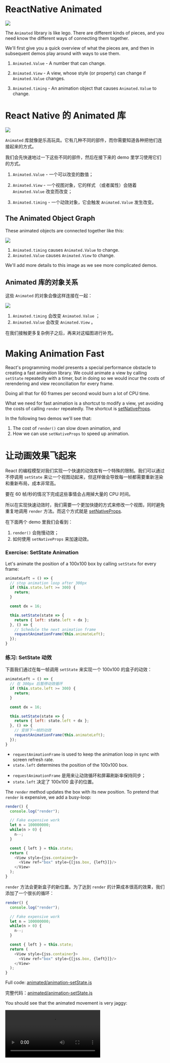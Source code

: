 # ReactNative Animated

<Cover>
<img src="lego-pieces.jpg"/>
</Cover>

The `Animated` library is like lego. There are different kinds of pieces, and you need know the different ways of connecting them together.

We'll first give you a quick overview of what the pieces are, and then in subsequent demos play around with ways to use them.

1. `Animated.Value` - A number that can change.

2. `Animated.View` - A view, whose style (or property) can change if `Animated.Value` changes.

3. `Animated.timing` - An animation object that causes `Animated.Value` to change.

<Cn>

# React Native 的 Animated 库

<Cover>
<img src="lego-pieces.jpg"/>
</Cover>

`Animated` 库就像是乐高玩具。它有几种不同的部件，而你需要知道各种把他们连接起来的方式。

我们会先快速地过一下这些不同的部件，然后在接下来的 demo 里学习使用它们的方式。

1. `Animated.Value` - 一个可以改变的数值；

2. `Animated.View` - 一个视图对象，它的样式 （或者属性）会随着 `Animated.Value` 改变而改变；

3. `Animated.timing` - 一个动效对象，它会触发 `Animated.Value` 发生改变。


</Cn>

## The Animated Object Graph

These animated objects are connected together like this:

![](animated-objects-relationship.svg)

1. `Animated.timing` causes `Animated.Value` to change.
2. `Animated.Value` causes `Animated.View` to change.

We'll add more details to this image as we see more complicated demos.

<Cn>

## Animated 库的对象关系

这些 `Animated` 的对象会像这样连接在一起：

![](animated-objects-relationship.svg)

1. `Animated.timing` 会改变 `Animated.Value` ；
2. `Animated.Value` 会改变 `Animated.View` 。

在我们接触更多复杂例子之后，再来对这幅图进行补充。

</Cn>

# Making Animation Fast

React's programming model presents a special performance obstacle to creating a fast animation library. We could animate a view by calling `setState` repeatedly with a timer, but in doing so we would incur the costs of rerendering and view reconciliation for every frame.

Doing all that for 60 frames per second would burn a lot of CPU time.

What we need for fast animation is a shortcut to modify a view, yet avoiding the costs of calling `render` repeatedly. The shortcut is [setNativeProps](https://facebook.github.io/react-native/docs/direct-manipulation.html#content).

In the following two demos we'll see that:

1. The cost of `render()` can slow down animation, and
2. How we can use `setNativeProps` to speed up animation.

<Cn>

# 让动画效果飞起来

React 的编程模型对我们实现一个快速的动效库有一个特殊的限制。我们可以通过不停调用 `setState` 来让一个视图动起来，但这样做会导致每一帧都需要重新渲染和重新布局，成本非常高。

要在 60 帧/秒的情况下完成这些事情会占用掉大量的 CPU 时间。

所以在实现快速动效时，我们需要一个更加快捷的方式来修改一个视图，同时避免重复地调用 `render` 方法。而这个方式就是 [setNativeProps](https://facebook.github.io/react-native/docs/direct-manipulation.html#content).

在下面两个 demo 里我们会看到：

1. `render()` 会拖慢动效；
2. 如何使用 `setNativeProps` 来加速动效。


</Cn>

### Exercise: SetState Animation

Let's animate the position of a 100x100 box by calling `setState` for every frame:

```js
animateLeft = () => {
  // stop animation loop after 300px
  if (this.state.left >= 300) {
    return;
  }

  const dx = 16;

  this.setState(state => {
    return { left: state.left + dx };
  }, () => {
    // Schedule the next animation frame
    requestAnimationFrame(this.animateLeft);
  });
}
```

<Cn>


### 练习: SetState 动效

下面我们通过在每一帧调用 `setState` 来实现一个 100x100 的盒子的动效：

```js
animateLeft = () => {
  // 在 300px 后暂停动效循环
  if (this.state.left >= 300) {
    return;
  }

  const dx = 16;

  this.setState(state => {
    return { left: state.left + dx };
  }, () => {
    // 安排下一帧的动效
    requestAnimationFrame(this.animateLeft);
  });
}
```

</Cn>


+ `requestAnimationFrame` is used to keep the animation loop in sync with screen refresh rate.
+ `state.left` determines the position of the 100x100 box.

<Cn>

+ `requestAnimationFrame` 是用来让动效循环和屏幕刷新率保持同步；
+ `state.left` 决定了 100x100 盒子的位置。

</Cn>

The `render` method updates the box with its new position. To pretend that `render` is expensive, we add a busy-loop:

```js
render() {
  console.log("render");

  // Fake expensive work
  let n = 100000000;
  while(n > 0) {
    n--;
  }

  const { left } = this.state;
  return (
    <View style={jss.container}>
      <View ref="box" style={[jss.box, {left}]}/>
    </View>
  );
}
```

<Cn>

`render` 方法会更新盒子的新位置。为了达到 `render` 的计算成本很高的效果，我们添加了一个很长的循环：

```js
render() {
  console.log("render");

  // Fake expensive work
  let n = 100000000;
  while(n > 0) {
    n--;
  }

  const { left } = this.state;
  return (
    <View style={jss.container}>
      <View ref="box" style={[jss.box, {left}]}/>
    </View>
  );
}
```

</Cn>


Full code: [animated/animation-setState.js](https://github.com/hayeah/react-native-experiments/blob/master/animated/animation-setState.js)

<Cn>

完整代码：[animated/animation-setState.js](https://github.com/hayeah/react-native-experiments/blob/master/animated/animation-setState.js)

</Cn>

You should see that the animated movement is very jaggy:

<video src="animation-setState.mp4" controls/>

The problem, of course, is `render()` taking a long time to complete per frame.

<Cn>

你应该能看到动画效果非常地卡顿：

<video src="animation-setState.mp4" controls/>

这里的问题就在于，`render()` 在每一帧都花费了大量的时间在计算上。


</Cn>

### Exercise: setNativeProps Animation

To avoid the cost of `render()`, we need to avoid using `setState`. Instead of manipulating `this.state`, let's add our own `animated` property the the `App` component:

```js
export class App extends React.Component {
  constructor(props) {
    super(props);

    this.animated = {
      left: 0,
    };
  }

  // ...
}
```

+ `animated` is just a plain object. You can use whatever property name you want.

<Cn>

### 练习：setNativeProps 动效

为了避免 `render()` 的成本，我们应该避免使用  `setState`。 所以，与其去操纵 `this.state`，让我们给 `App` 部件添加一个自己的 `animated` 属性：

```js
export class App extends React.Component {
  constructor(props) {
    super(props);

    this.animated = {
      left: 0,
    };
  }

  // ...
}
```

+ `animated` is just a plain object. You can use whatever property name you want.

</Cn>

We can directly modify the value in the `animated` object directly:

```js
animateLeft = () => {
  if (this.animated.left >= 300) {
    return;
  }

  const dx = 16;
  this.animated.left += dx;
  requestAnimationFrame(this.animateLeft);

  this.fastUpdateView();
}
```

<Cn>

我们可以直接在 `animated` 对象里面修改值：

```js
animateLeft = () => {
  if (this.animated.left >= 300) {
    return;
  }

  const dx = 16;
  this.animated.left += dx;
  requestAnimationFrame(this.animateLeft);

  this.fastUpdateView();
}
```

</Cn>

Everytime we change `animated.left`, we also need to use `setNativeProps` to directly update the view (instead of going through `render`):

```js
fastUpdateView() {
  this.refs.box.setNativeProps({
    style: {left: this.animated.left }
  });
}
```

<Cn>

每一次改变 `animated.left`，我们也需要使用 `setNativeProps` 来直接更新视图（而不是通过 `render`）：

```js
fastUpdateView() {
  this.refs.box.setNativeProps({
    style: {left: this.animated.left }
  });
}
```

</Cn>

Full code: [animated/animation-setNativeProps.js](https://github.com/hayeah/react-native-experiments/blob/master/animated/animation-setNativeProps.js)

The animation should now be smooth:

<video src="animation-setNativeProps.mp4" controls/>

<Cn>

完整代码： [animated/animation-setNativeProps.js](https://github.com/hayeah/react-native-experiments/blob/master/animated/animation-setNativeProps.js)

现在，动画效果应该变得比较流畅了：

<video src="animation-setNativeProps.mp4" controls/>

</Cn>


Side-by-side diff from the `setState` example:

```sh
diff -y animated/animation-setState.js animated/animation-setNativeProps.js | colordiff
```

<Cn>

让我们用 `diff` 命令来看一下这段代码与 `setState` 例子的区别：

```sh
diff -y animated/animation-setState.js animated/animation-setNativeProps.js | colordiff
```

</Cn>

# Introducing "Animated"

Like the `setNativeProps` demo we've seen above, ReactNative's builtin `Animated` library also updates views directly, and avoid incurring `render()` costs.

Let's see the Animated API in action.

<Cn>

# 初识 "Animated"

就像我们之前看到的 `setNativeProps` 例子一样，React Native 自带的 `Animated` 库也会直接更新视图，避免调用 `render()` 的开销。

让我们在练习中看一下 `Animated` 的 API。

</Cn>

### Exercise: Using Animated.Value

Instead of using a normal number `0`, we create a special `Value` object to hold a number:

```js
export class App extends React.Component {
  constructor(props) {
    super(props);

    this.animated = {
      left: new Animated.Value(0)
    }
  }

  // ...
}
```

<Cn>

### 练习：使用 Animated.Value

我们创建一个特殊的 `Value` 对象来储存一个数值，而不是一个普通的数值变量：

```js
export class App extends React.Component {
  constructor(props) {
    super(props);

    this.animated = {
      left: new Animated.Value(0)
    }
  }

  // ...
}
```

</Cn>

We can use Animated.Value **as though it's a normal number**.

```js
render() {
  const { left } = this.animated;

  <Animated.View style={[jss.box, {left}]}/>
}
```

<Cn>

但我们可以**像使用普通数值一样**地使用 Animated.Value。

```js
render() {
  const { left } = this.animated;

  <Animated.View style={[jss.box, {left}]}/>
}
```

</Cn>

+ `Animated.View` is exactly the same as `View`, except that it accepts `Animated.Value` as property or style values.
  + Try changing `Animated.View` to `View` and see what error you'd get.

The component should render just once with the initial value of `animated.left`.

<Cn>

+ 除了接受 `Animated.Value` 作为属性或者样式的值以外，`Animated.View` 和 `View` 一摸一样；
  + 尝试把 `Animated.View` 改成 `View`，看看会得到什么异常。

组件应该只会用 `animated.left` 的初始数值渲染一次。

</Cn>


Then we can use `setValue` to change `animated.left`:

```js
animateLeft = () => {
  const currentLeft = this.animated.left._value;

  if (currentLeft >= 300) {
    return;
  }

  const dx = 16;
  this.animated.left.setValue(currentLeft + dx);
  requestAnimationFrame(this.animateLeft);
}
```

<Cn>

然后我们可以使用 `setValue` 来改变 `animated.left`：

```js
animateLeft = () => {
  const currentLeft = this.animated.left._value;

  if (currentLeft >= 300) {
    return;
  }

  const dx = 16;
  this.animated.left.setValue(currentLeft + dx);
  requestAnimationFrame(this.animateLeft);
}
```

</Cn>

Full code: [animated/animation-setValue.js](https://github.com/hayeah/react-native-experiments/blob/master/animated/animation-setValue.js)

You should see the same result as before:

<Cn>

完整代码： [animated/animation-setValue.js](https://github.com/hayeah/react-native-experiments/blob/master/animated/animation-setValue.js)

你应该能看到跟之前一样的效果：

</Cn>

<video src="animation-setNativeProps.mp4" controls/>

The main difference is that we no longer need to explicitly call `setNativeProps` in our own code. Whenever `Animated.Value` changes, the view also changes.

Side-by-side diff from the `setNativeProps` example:

```sh
diff -y animated/animation-setNativeProps.js animated/animation-setValue.js | colordiff
```

<Cn>

<video src="animation-setNativeProps.mp4" controls/>

主要的区别在于，我们不再需要显示地在自己的代码里 `setNativeProps`。每当 `Animated.Value` 发生改变，视图也会跟着改变。

用 `diff` 命令对比一下 `setNativeProps` 的例子：

```sh
diff -y animated/animation-setNativeProps.js animated/animation-setValue.js | colordiff
```

</Cn>

### Exercise: Animated.timing

Finally we can get rid of `requestAnimationFrame` by using `Animated.timing` to change `animated.left` over time:

```js
animateLeft = () => {
  const { left } = this.animated;

  Animated.timing(left, {
    toValue: 300,
    duration: 300,
    easing: Easing.linear,
  }).start();
}
```

<Cn>

### 练习：Animated.timing

最后我们可以使用 `Animated.timing` 来替代 `requestAnimationFrame`，用来改变 `animation.left`：

```js
animateLeft = () => {
  const { left } = this.animated;

  Animated.timing(left, {
    toValue: 300,
    duration: 300,
    easing: Easing.linear,
  }).start();
}
```

</Cn>

Full code: [animated/animation-Easing.js](https://github.com/hayeah/react-native-experiments/blob/master/animated/animation-Easing.js
)

+ Remember to call `start()`, otherwise nothing happens.

You should see the same result as before:

<video src="animation-setNativeProps.mp4" controls/>

<Cn>

完整代码：[animated/animation-Easing.js](https://github.com/hayeah/react-native-experiments/blob/master/animated/animation-Easing.js
)

+ 记得要调用 `start()`，不然什么都不会发生。

你应该能看到与之前一样的效果：

<video src="animation-setNativeProps.mp4" controls/>


</Cn>

Compare this demo to the previous example, where we explicitly modify the `Value` object with `setValue`.

```sh
diff -y animated/animation-setValue.js animated/animation-Easing.js | colordiff
```

<Cn>

对比一下在之前的例子中，我们用 `setValue` 来修改 `Value` 对象。

```sh
diff -y animated/animation-setValue.js animated/animation-Easing.js | colordiff
```

</Cn>

### Exercise: Reusing Animated.Value

A single `Animated.Value` can animate multiple properties simultaneously.

![](animated-objects-value-to-multiple-views.svg)

For this exercise, you'll have to:

+ Add additional `Animated.View`s.
+ Use the same `Animated.Value` to animate multiple properties.

<Cn>

### 练习：复用 Animated.Value

一个单一的 `Animated.Value` 可以用来同时处理多个属性的动效。

![](animated-objects-value-to-multiple-views.svg)

在这个练习里，你需要：

+ 添加更多的 `Animated.View`；
+ 使用同一个 `Animated.Value` 来处理多个属性的动效。

</Cn>

Your result:

<video src="reusing-animated-value.mp4" controls/>

<Cn>

效果应该像这样：

<video src="reusing-animated-value.mp4" controls/>

</Cn>

# Avoiding Layout

ReactNative is like a mini-browser, and animating certain properties could cause the CSS engine to recalculate the layout, and potentially causing framerate to drop.

Let's add an `onLayout` callback to the red box we are animating:

```js
<Animated.View style={[jss.box, {left}]}
  onLayout={this.onBoxLayout}
  />
```

And we can see that the CSS layout is triggered multiple times, because we are animating the `left` property:

<Cn>

# 避免布局重排

React Native 就像是一个迷你浏览器，所以某些属性的动效会引起 CSS 引擎对布局进行重新计算，这又有可能会导致帧率的下降。

让我们添加 `onLayout` 回调函数：

```js
<Animated.View style={[jss.box, {left}]}
  onLayout={this.onBoxLayout}
  />
```

正如我们所看到的，CSS 布局被多次触发，因为我们改变了 `left` 属性：

</Cn>

<video src="animation-triggering-layout.mp4" controls/>

Full code: [animated/animation-trigger-layout.js](https://github.com/hayeah/react-native-experiments/blob/master/animated/animation-trigger-layout.js)

+ Any CSS property that affects a view's position or size would cause relayout inside the view, as well as the view's parent containers.
+ `opacity` doesn't affect the view's position or size, so it shouldn't cause relayout. ()
+ The [transform style properties](https://facebook.github.io/react-native/docs/transforms.html#content) are analogous to CSS transforms, and don't trigger layout either.

<Cn>

<video src="animation-triggering-layout.mp4" controls/>

完整代码：[animated/animation-trigger-layout.js](https://github.com/hayeah/react-native-experiments/blob/master/animated/animation-trigger-layout.js)

+ 任何改变一个视图位置或者大小的 CSS 属性都会引起视图内部以及它的父容器的布局重排；
+ `opacity` 不会影响视图的位置或者大小，所以它应该不会导致重排；
+ [transform 样式属性](https://facebook.github.io/react-native/docs/transforms.html#content) 与 CSS transforms 类似，也不会导致布局重排。

</Cn>

### Exercise: Animate With The Transform Property

Please use the `translateX` transform to animate the red box. You should check that relayout no longer happens:

<video src="animate-with-transform.mp4" controls/>

<Cn>

### 练习：用 transform 属性实现动效

请使用 `translateX` 来实现红色盒子的动效。你需要检查一下看布局重排是否还有发生：

<video src="animate-with-transform.mp4" controls/>

</Cn>

# Parallel Animations

The `Animated` library makes it easy to build complicated effects by combining simple building blocks together.

We are going to run two animations in parallel:

1. Move the box 300px to the right.
2. Move the box 500px down.

<Cn>

# 平行动效

`Animated` 库让我们可以通过组合简单的部件，来构建复杂的效果。

我们会同时运行两个动效：

1. 将盒子向右移动 300px；
2. 将盒子向下移动 500px。

</Cn>

### Exercise: Parallel Animation

We'll use `Animated.parallel` to group multiple animations together:

![](animated-objects-parallel.svg)

<Cn>

### 练习：平行动效

我们将会使用 `Animated.parallel` 来将多个动效组合到一起：

![](animated-objects-parallel.svg)

</Cn>

The animation code:

```js
animatePosition = () => {
  const { left, top } = this.animated;

  const animateLeft = Animated.timing(left, {
    toValue: 300,
    duration: 300,
  });

  const animateTop = Animated.timing(top, {
    toValue: 500,
    duration: 300,
  });

  Animated.parallel([animateLeft, animateTop]).start();
}
```

<Cn>

动效代码：

```js
animatePosition = () => {
  const { left, top } = this.animated;

  const animateLeft = Animated.timing(left, {
    toValue: 300,
    duration: 300,
  });

  const animateTop = Animated.timing(top, {
    toValue: 500,
    duration: 300,
  });

  Animated.parallel([animateLeft, animateTop]).start();
}
```

</Cn>

+ `start()` is called only once for the parallel animation group.

<Cn>

+ 对于整个动效组，`start()` 只被调用一次。

</Cn>


The `Animated.View` makes use of two instances of `Animated.Value`:

```js
const { position } = this.animated;

<Animated.View style={[
  jss.box,
  {
    transform: [
      {translateX: left},
      {translateY: top},
    ]
  }
]}
/>
```

<Cn>

`Animated.View` 利用了两个 `Animated.Value` 的实例：

```js
const { position } = this.animated;

<Animated.View style={[
  jss.box,
  {
    transform: [
      {translateX: left},
      {translateY: top},
    ]
  }
]}
/>
```

</Cn>


Full code: [animated/parallel.js](https://github.com/hayeah/react-native-experiments/blob/master/animated/parallel.js)

+ Call `start()` just once.

<Cn>

完整代码：[animated/parallel.js](https://github.com/hayeah/react-native-experiments/blob/master/animated/parallel.js)

+ 只调用一次 `start()`。

</Cn>

### Exercise: Parallel Animation With ValueXY

The `Animated.ValueXY` class provides a more convenient API for animating the position of an element.

![](animated-objects-valueXY.svg)

<Cn>

### 练习：用 ValueXY 来实现平行动效

`Animated.ValueXY` 累提供了一个更加简便的 API 来实现一个元素的位置动效。

![](animated-objects-valueXY.svg)

</Cn>

Create a new `ValueXY`:

```js
this.animated = {
  position: new Animated.ValueXY({x: 0, y: 0}),
};
```

<Cn>

创建一个新的 `ValueXY` 对象：

```js
this.animated = {
  position: new Animated.ValueXY({x: 0, y: 0}),
};
```

</Cn>

`Animated.timing` knows how to animate `ValueXY`:

```js
animatePosition = () => {
  const { position } = this.animated;

  const animateLeft = Animated.timing(position, {
    toValue: {
      x: 300,
      y: 500,
    },
    duration: 300,
  }).start();
}
```

<Cn>

`Animated.timing` 知道如何根据 `ValueXY` 实现动效：

```js
animatePosition = () => {
  const { position } = this.animated;

  const animateLeft = Animated.timing(position, {
    toValue: {
      x: 300,
      y: 500,
    },
    duration: 300,
  }).start();
}
```

</Cn>

Finally, connect the `ValueXY` to an `AnimatedView`:

```js
<Animated.View style={[
  jss.box,
  {
    transform: position.getTranslateTransform()
  }
]}
/>
```

<Cn>

最终，将 `ValueXY` 连接到 `AnimatedView`：

```js
<Animated.View style={[
  jss.box,
  {
    transform: position.getTranslateTransform()
  }
]}
/>
```

</Cn>

Full code: [animated/valueXY.js](https://github.com/hayeah/react-native-experiments/blob/master/animated/valueXY.js).

Compare this example with `Animated.parallel`:

```sh
diff -y animated/parallel.js animated/valueXY.js | colordiff
```

<Cn>

完整代码：[animated/valueXY.js](https://github.com/hayeah/react-native-experiments/blob/master/animated/valueXY.js).

将这个例子跟 `Animated.parallel` 对比一下：

```sh
diff -y animated/parallel.js animated/valueXY.js | colordiff
```


</Cn>


# Reading Source Code

The Animated API is starting to look complicated, and you may want more detailed information about how to use it. However, ReactNative is changing so fast, documentation and tutorials you find online is often insufficient or out of date.

If documentation and tutorials still leave you confused, it's probably a good time to start digging into the source code.

<Cn>

# 阅读源代码

Animated 的 API 逐渐变得复杂，而你可能想了解更多的信息如何去使用它。不过，React Native 本身也在非常快速地迭代，文档和你在网上找到的教程有时会不太够用或者过时。

所以，如果文档和教程让你依然很困惑的话，这时候你应该开始去看源代码了。

</Cn>

### Exercise: Reading Type Annotations

The Animated library has type annotations, and is currently the best API documentation available.

Let's look at [Animated.timing](https://github.com/facebook/react-native/blob/df40f482b02b57bb8c8314ef31da2a70e30f7612/Libraries/Animated/src/AnimatedImplementation.js#L1584-L1587):

```js
var timing = function(
  value: AnimatedValue | AnimatedValueXY,
  config: TimingAnimationConfig,
): CompositeAnimation {
```

<Cn>

### 练习：阅读类型注解

Animated 库有类型注解，它是现有可得的最好的 API 文档。

让我们看一下 [Animated.timing](https://github.com/facebook/react-native/blob/df40f482b02b57bb8c8314ef31da2a70e30f7612/Libraries/Animated/src/AnimatedImplementation.js#L1584-L1587)：

```js
var timing = function(
  value: AnimatedValue | AnimatedValueXY,
  config: TimingAnimationConfig,
): CompositeAnimation {
```

</Cn>

+ `value: AnimatedValue | AnimatedValueXY`
  + This function is overloaded to accept both `Value` and `ValueXY`.

<Cn>

+ `value: AnimatedValue | AnimatedValueXY`；
  + 这个函数是被重载的，可以接受 `Value` 或 `ValueXY`。

</Cn>


We'll need to dig into [TimingAnimationConfig](https://github.com/facebook/react-native/blob/df40f482b02b57bb8c8314ef31da2a70e30f7612/Libraries/Animated/src/AnimatedImplementation.js#L209-L214) to learn about the second argument:

```js
type TimingAnimationConfig =  AnimationConfig & {
  toValue: number | AnimatedValue | {x: number, y: number} | AnimatedValueXY;
  easing?: (value: number) => number;
  duration?: number;
  delay?: number;
};
```

<Cn>

我们会需要看一下 [TimingAnimationConfig](https://github.com/facebook/react-native/blob/df40f482b02b57bb8c8314ef31da2a70e30f7612/Libraries/Animated/src/AnimatedImplementation.js#L209-L214) 的代码，来研究一下第二个参数：

```js
type TimingAnimationConfig =  AnimationConfig & {
  toValue: number | AnimatedValue | {x: number, y: number} | AnimatedValueXY;
  easing?: (value: number) => number;
  duration?: number;
  delay?: number;
};
```

</Cn>

+ `{x: number, y: number}`
  + This is the format we've used to specify the end position.

`Animated.ValueXY` is defined by the class [AnimatedValueXY](https://github.com/facebook/react-native/blob/df40f482b02b57bb8c8314ef31da2a70e30f7612/Libraries/Animated/src/AnimatedImplementation.js#L829). It has two convenience methods [getLayout](https://github.com/facebook/react-native/blob/master/Libraries/Animated/src/AnimatedImplementation.js#L901) and [getTranslateTransform](https://github.com/facebook/react-native/blob/master/Libraries/Animated/src/AnimatedImplementation.js#L917).

> Question: How are `getLayout` and `getTranslateTransform` different?

<Cn>

+ `{x: number, y: number}`
  + 这是我们用来指定结束位置的格式。

`Animated.ValueXY` 是由 [AnimatedValueXY](https://github.com/facebook/react-native/blob/df40f482b02b57bb8c8314ef31da2a70e30f7612/Libraries/Animated/src/AnimatedImplementation.js#L829) 类来定义的。它有两个非常简便的方法 [getLayout](https://github.com/facebook/react-native/blob/master/Libraries/Animated/src/AnimatedImplementation.js#L901) 和 [getTranslateTransform](https://github.com/facebook/react-native/blob/master/Libraries/Animated/src/AnimatedImplementation.js#L917)。

> 问题：`getLayout` 和 `getTranslateTransform` 的不同之处在哪？

</Cn>

### Exercise: Tracing Source Code

A useful technique for understanding source code is to get a simple demo working, then starting tracing the hell out of it. The hardest part is guessing where to start tracing.

<Cn>

### 练习：追踪源代码

一个非常有用的理解源代码的技巧就是先找到一个简单的可用的 demo，然后尝试追踪每一行代码。这其中最难的部分是找到从哪里开始追踪。

</Cn>

Suppose that you want to understand how `timing` manipulates `ValueXY`:

```js
Animated.timing(position, {
  toValue: {
    x: 300,
    y: 500,
  },
  duration: 300,
}).start();
```

<Cn>

假设你希望了解 `timing` 是怎么操作 `ValueXY` 的：

```js
Animated.timing(position, {
  toValue: {
    x: 300,
    y: 500,
  },
  duration: 300,
}).start();
```

</Cn>

Open Chrome debugger, and try to find out where `Animated.timing` is defined and set a breakpoint there:

<video src="animated-timing-breakpoint.mp4" controls/>

1. Use `cmd-p` to search files by name.
2. Start with finding `Animated.js`, and see that it's implemented by `AnimatedImplementation.js`
3. Go into `AnimatedImplementation.js`. Because it's a big file, use `cmd-f` to search for `Animated.timing`.

<Cn>

打开 Chrome 调试器，然后尝试找到 `Animated.timing` 的定义然后在那里设置一个断点：

<video src="animated-timing-breakpoint.mp4" controls/>

1. 用 `cmd-p` 来按名字搜索文件；
2. 从查找 `Animated.js` 开始，然后发现具体实现是在 `AnimatedImplementation.js`；
3. 打开 `AnimatedImplementation.js`。因为这个文件非常大，所以用 `cmd-f` 来查找 `Animated.timing`。

</Cn>

Once the breakpoint is set, trigger the animation to start tracing.

Question: What does [maybeVectorAnim](https://github.com/facebook/react-native/blob/df40f482b02b57bb8c8314ef31da2a70e30f7612/Libraries/Animated/src/AnimatedImplementation.js#L1532) do? Pay particular attention to [Line 1551](https://github.com/facebook/react-native/blob/df40f482b02b57bb8c8314ef31da2a70e30f7612/Libraries/Animated/src/AnimatedImplementation.js#L1551).

<Cn>

设置了断点之后，触发动效开始追踪。

问题：[maybeVectorAnim](https://github.com/facebook/react-native/blob/df40f482b02b57bb8c8314ef31da2a70e30f7612/Libraries/Animated/src/AnimatedImplementation.js#L1532) 做了什么？特别留意 [第 1551 行](https://github.com/facebook/react-native/blob/df40f482b02b57bb8c8314ef31da2a70e30f7612/Libraries/Animated/src/AnimatedImplementation.js#L1551)。

</Cn>

These two lines of type casting code is a bit confusing:

```js
var aX = anim((value: AnimatedValueXY).x, configX);
var aY = anim((value: AnimatedValueXY).y, configY);
```

<Cn>

这两行类型转换的代码有一点令人费解：

```js
var aX = anim((value: AnimatedValueXY).x, configX);
var aY = anim((value: AnimatedValueXY).y, configY);
```

</Cn>

The same two lines stripped of type cast:

```js
var aX = anim(value.x, configX);
var aY = anim(value.y, configY);
```

<Cn>

同样的两行，去掉类型转换：

```js
var aX = anim(value.x, configX);
var aY = anim(value.y, configY);
```

</Cn>

# Animated.Image

+ show image resize event

<Cn>

# Animated.Image

+ 显示图片的 resize 事件

</Cn>


# Call Me "Maybe"

![](escher-day-and-night.jpg)

React's programming model is like server-side rendering: take some data, and compute the whole page. But doing animation following the same philosophy is like asking a PHP server to render pages at 60 requests per second, each page only slightly different from the last. It's possible, but awkward.

<Cn>

# Call Me "Maybe"

![](escher-day-and-night.jpg)

React 的编程模型更像是服务器端渲染：得到数据，然后计算出整个页面。但如果用同样的思路来制作动效，就会像是让一个 PHP 服务器以 60 请求/秒的速度来渲染只有稍许差别的页面。你的确可以这样做，但会比较笨拙。

</Cn>

For a concrete example of this awkwardness, let's consider the problem of fading out a box:

<video src="fadeout.mp4" controls/>

<Cn>

如果要举一个具体一点的例子，我们可以设想一下，现在要让一个盒子淡出：

<video src="fadeout.mp4" controls/>

</Cn>

Without animation, hiding the box is simple. Just use setState to hide the box:

```js
this.setState({isBoxHidden: true});
```

<Cn>

没有动效的话，将盒子隐藏起来是一件很简单的事情。只需要用到 `setState`：

```js
this.setState({isBoxHidden: true});
```


</Cn>

The render method uses `isBoxHidden` to hide or show the box:

```js
render() {
  const { isBoxHidden } = this.state;

  { !isBoxHidden &&
    <View style={jss.box}/>
  }
}
```

<Cn>

`render` 方法使用 `isBoxHidden` 来隐藏或者显示盒子：

```js
render() {
  const { isBoxHidden } = this.state;

  { !isBoxHidden &&
    <View style={jss.box}/>
  }
}
```

</Cn>

Once the state changes, the UI updates instantaneously. The box is either hidden or not hidden, but never in between.

With animation though, hiding the box is not instantaneous. Like M.C Escher's print "Night And Day", there is an ambiguous gray zone between the ends of two transition states. The box can exist in an ambiguous "maybe" state.

<Cn>

一旦状态发生改变，用户界面会马上更新。盒子会处在隐藏或者显示状态，但永远不会处于两者之间。

如果使用了动效，那么隐藏一个盒子就不是即时的。就好像 M.C Escher 的 "Night And Day"，在两个状态之间会有一个模糊的灰色区域。盒子能够以一种模糊的“可能”状态而存在。

</Cn>

So there are really two different ideas of change:

+ Change is instanteneous (setState, no animation).
+ Change is smooth (with animation).

The `Animated` library needs to somehow bridge the gap between these two "realities". It needs to be both instanteneous and smooth.

<Cn>

所以“改变”这个概念其实有两种形态：

+ 即时的（`setState`，没有动效）；
+ 平滑的（有动效）。

`Animated` 某种程度上需要填补这两种不同的“改变”之间的缝隙。它需要既能是即时的，也能是平滑的。

</Cn>

## White Lie

We've made animation sounds like an impossible philosophical conundrum, but in practice it's pretty easy. Resolving the impossible requires just one lie:

> While animation is changing the UI, let's pretend that the UI is not changing.

<Cn>

## 善意的谎言

我们把动效说得像一个不可能存在的哲学问题，但实际应用中其实是很简单的。要解决这个问题只需要让下面的这个把戏成真：

> 当动效在改变 UI 时，让它看起来好像并没有改变一样

</Cn>

### Exercise: Fade Out Transition

Fading out is an example of a "smooth state transition". On the one hand `setState` is instantaneous, and on the other the animation is smooth.

<Cn>

### 练习：淡出转换

淡出是一个“平滑的状态变换“的例子。一方面 `setState` 是即时的，而另一方面动效却需要是平滑的。

</Cn>

We initialize the component with both an animated value and a state:

```js
this.animated = {
  opacity: new Animated.Value(1)
};

this.state = {
  isBoxHidden: false,
};
```

<Cn>

我们先用 `Animated.Value` 对象和一个状态来初始化部件：

```js
this.animated = {
  opacity: new Animated.Value(1)
};

this.state = {
  isBoxHidden: false,
};
```

</Cn>


+ `opacity` - Animate this, to create the illusion of smooth transition.
+ `isBoxHidden` - Use `setState` to instantaneously change the UI.

<Cn>

+ `opacity` - 将这个值动效化，用来产生平滑转换的错觉。
+ `isBoxHidden` - 用 `setState` 来即时地改变 UI。

</Cn>

We'll use `Animated.spring` to fade the red box:

```js
animateFadeout = () => {
  const { opacity } = this.animated;

  Animated.spring(opacity, {
    toValue: 0,
  }).start(() => {
    this.setState({isBoxHidden: true});
  });
}
```

+ `spring` - This is a physics based animation. Unlike, `timing` that we don't need to specify a `duration`.

<Cn>

我们会使用 `Animated.spring` 来让红色盒子淡出：

```js
animateFadeout = () => {
  const { opacity } = this.animated;

  Animated.spring(opacity, {
    toValue: 0,
  }).start(() => {
    this.setState({isBoxHidden: true});
  });
}
```

+ `spring` - 这是一个基于物理学的动效。不像 `timing`，我们在这里不需要输入 `duration`。


</Cn>

The `start` method accepts a callback, which is invoked when the animation is complet2ed. We call `setState` to update the UI at the end of the animation.

Let's look at how the render method is both instantaneous and smooth:

```js
render() {
  const { opacity } = this.animated;
  const { isBoxHidden } = this.state;

  { !isBoxHidden &&

    <Animated.View style={[
        jss.box,
        { opacity }
      ]}/>
  }
}
```

+ While `Animated.timing` is animating the opacity value, the box fades out smoothly.
+ At the very end, the box "instantaneously" disappears.

<Cn>

`start` 方法需要接受一个回调，这个回调会在动效结束时被调用。我们调用 `setState` 来在动效的最后更新 UI。

让我们来看一下 `render` 方法是如何做到既即时又平滑的：

```js
render() {
  const { opacity } = this.animated;
  const { isBoxHidden } = this.state;

  { !isBoxHidden &&

    <Animated.View style={[
        jss.box,
        { opacity }
      ]}/>
  }
}
```

+ 当 `Animated.timing` 在动效化 `opcaity` 时，box 平滑地淡出；
+ 在动效的最后，the box 即时地消失。




</Cn>

Full code: [animated/fadeout.js](https://github.com/hayeah/react-native-experiments/blob/master/animated/fadeout.js).

<Cn>

完整代码： [animated/fadeout.js](https://github.com/hayeah/react-native-experiments/blob/master/animated/fadeout.js).

</Cn>

# Interruptible Animations

Traditional timing animation forces the user to wait for the animation to finish before another animation could occur.

Our goal is to show/hide a box by moving it in and out of the screen. But at the same time, we'd want to allow the user to reverse direction at any time:

<video src="reversible-animation.mp4" controls/>

<Cn>

# 可中断的动效

传统的计时的动效会强迫用户等待一个动效完成。

我们的目标是通过将一个盒子移入或者移出屏幕来显示/隐藏这个盒子。但同时，我们希望让用户可以随时反转方向：

<video src="reversible-animation.mp4" controls/>

</Cn>

Desktop applications seldom requires interactive responsiveness taken to this extreme (except for games). iOS, however, raised the responsivness standard much higher. Today's mobile apps users are used to a higher degree of responsiveness than desktop apps.

Without interruptible animations, your app would feel sluggish in comparison to other apps on the market.

<Cn>

桌面应用很少会需要将这种交互的反应性做到如此极致（游戏除外）。但是 iOS 将反应性的标准提到很高。如今，移动端的用户会比桌面端的用户要习惯更高的反应性。

如果没有可中断的动效，你的 app 跟市面上其它的 app 相比，就会显得更加迟缓。

</Cn>

We'll use `Animated.spring`, a physics based animation. `Animated.spring` makes it easy to smoothly transition between different animations at any time.

Let's implement this demo in two steps:

1. Make interruptible `spring` animations to works.
2. Add `setState` to actually hide the box if `spring` animation is allowed to complete.

<Cn>

我们会使用一个基于物理学的动效 `Animated.spring`。`Animated.spring` 会让不同动效之间的平滑切换变得更加简单。

让我们通过两个步骤来实现这个 demo：

1. 先搞定可中断的 `spring` 动效；
2. 如果 `spring` 动效能够完成，使用 `setState` 来隐藏 the box。

</Cn>

### Exercise: Switching Between Spring Animations

If an animation is still ongoing, starting a new animation will cancel the old animation. `Animated.spring` makes sure the transition from the old animation to the new animation is smooth.

<Cn>

### 练习：在不同的 Spring 动效之间切换

如果一个动效正在进行，开始一个新的动效会终止掉旧的动效。`Animated.srping` 保证了从旧动效到新动效的切换时平滑的。


</Cn>

We don't need to configure `Animated.spring` in any special way. Just use them the obvious way:

```js
animateFadeout = () => {
  const { top } = this.animated;

  Animated.spring(top, {
    toValue: 500,
  }).start();
}

animateFadein = () => {
  const { top } = this.animated;

  Animated.spring(top, {
    toValue: 0,
  }).start();
}
```

Please write your own code.

<Cn>

我们不需要以任何特殊的方式来配置 `Animated.spring`。只要以最显而易见的方式去使用就好：

```js
animateFadeout = () => {
  const { top } = this.animated;

  Animated.spring(top, {
    toValue: 500,
  }).start();
}

animateFadein = () => {
  const { top } = this.animated;

  Animated.spring(top, {
    toValue: 0,
  }).start();
}
```

请自行完成代码。

</Cn>

Your result:

<video src="transition-between-spring-animations.mp4" controls>

<Cn>

效果应该像这样：

<video src="transition-between-spring-animations.mp4" controls>

</Cn>

### Exercise: Changing UI State

Let use `state.isBoxHidden` to mount and unmount the red box.

<Cn>

### 练习：改变 UI 状态

让我们使用 `state.isBoxHidden` 来显示和隐藏红色盒子。

</Cn>

The component's constructor should initialize these propeties:

```js
this.animated = {
  top: new Animated.Value(0)
};

this.state = {
  isBoxHidden: false,
};

this.animating = {
  hidingBox: false,
};
```

<Cn>

部件的构造函数应该初始化这些属性：

```js
this.animated = {
  top: new Animated.Value(0)
};

this.state = {
  isBoxHidden: false,
};

this.animating = {
  hidingBox: false,
};
```

</Cn>

+ Use `animating.hidingBox` to determine which animation to activate.
+ You'll need to use the animation callback to tell whether an animation was completed or interrupted.
  + See: [EndCallback](https://github.com/facebook/react-native/blob/5047f6f54c5db262509c87cef35c507f424361eb/Libraries/Animated/src/AnimatedImplementation.js#L30-L31)
+ Views counter in the performance monitor should increase or decrease by 1.

Please write your own code.

Your result:

<video src="interruptible-animation-unmount-box.mp4" controls/>

<Cn>

+ 使用 `animating.hidingBox` 来决定激活哪一个动效；
+ 你将需要通过动效的回调来决定一个动效是完成了还是中断了；
  + 详看：[EndCallback](https://github.com/facebook/react-native/blob/5047f6f54c5db262509c87cef35c507f424361eb/Libraries/Animated/src/AnimatedImplementation.js#L30-L31)
+ 在性能监视器中的视图计数应该增加1或者减少1。

请自行完成代码。

效果应该像这样：

<video src="interruptible-animation-unmount-box.mp4" controls/>

</Cn>

# Summary

The `Animated` library bypasses the normal React update cycle. We've explored this design choice from two different perspectives:

+ Performance - The update cycle is too expensive. Use `setNativeProps` to avoid `render()` cost.
+ Philosophical - Animation is an "illusion" of change. The real instantaneous change occurs at the end of an animation.

<Cn>

# 总结

`Animated` 库绕过了 React 的正常更新循环。我们从两个方面讨论了为什么要这样设计：

+ 性能 - 更新循环的开销很大。使用 `setNativeProps` 来避免 `render()` 的开销。
+ 哲学 - 动效是一种改变的错觉。真正的即时的改变发生在动效的结尾。


</Cn>

This introduction to the `Animated` library should give you a basic mental model of how it works. In another lesson we'll learn more advanced features of the Animated library:

1. Coordinating different animations by building a graph of `Animated.Value` instances.
2. Driving animations with touch gestures.
3. Integrating touch gestures with physics based animation.

<Cn>

这个关于 `Animated` 库的介绍应该会让你对它的工作原理有一个基本的了解。在另一节课中，我们会学习到 `Animated` 库的更多高级特性：

1. 通过构建 `Animated.Value` 的实例图来协调不同的动效；
2. 用触摸手势来驱动动效；
3. 将触摸手势和基于物理学的动效结合到一起。

</Cn>
